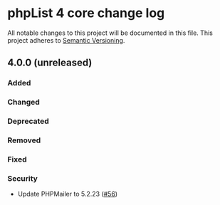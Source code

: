 # phpList 4 core change log

All notable changes to this project will be documented in this file.
This project adheres to [Semantic Versioning](http://semver.org/).


## 4.0.0 (unreleased)

### Added


### Changed


### Deprecated


### Removed


### Fixed


### Security
- Update PHPMailer to 5.2.23
  ([#56](https://github.com/phpList/phplist4-core/pull/55))
